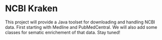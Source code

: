 NCBI Kraken
===========

This project will provide a Java toolset for downloading and handling NCBI data. First starting with Medline and PubMedCentral. We will also add some classes for sematic enrichement of that data. Stay tuned! 

